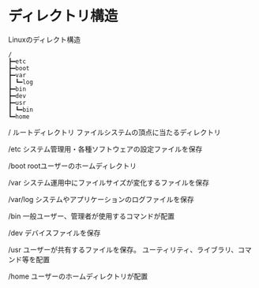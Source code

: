 # ディレクトリ構造
Linuxのディレクト構造  

```
/
┣━etc
┣━boot
┣━var
┃ ┗━log
┣━bin
┣━dev
┣━usr
┃ ┗━bin
┗━home
```

/ ルートディレクトリ
ファイルシステムの頂点に当たるディレクトリ

/etc
システム管理用・各種ソフトウェアの設定ファイルを保存

/boot
rootユーザーのホームディレクトリ

/var
システム運用中にファイルサイズが変化するファイルを保存

/var/log
システムやアプリケーションのログファイルを保存

/bin
一般ユーザー、管理者が使用するコマンドが配置

/dev
デバイスファイルを保存

/usr
ユーザーが共有するファイルを保存。
ユーティリティ、ライブラリ、コマンド等を配置

/home
ユーザーのホームディレクトリが配置


